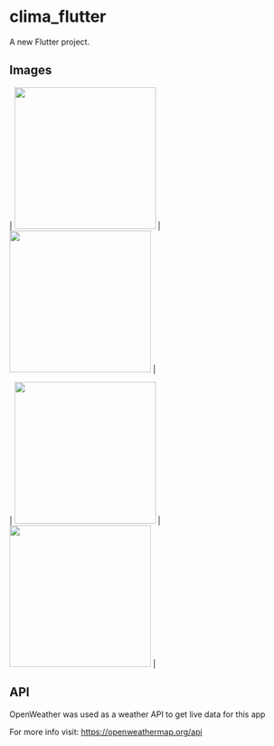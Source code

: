 # clima_flutter

A new Flutter project.

## Images

| <img src="https://user-images.githubusercontent.com/65097437/87359506-8db6f780-c52d-11ea-8a9c-53123d6aae91.jpg" width="250"> | <img src="https://user-images.githubusercontent.com/65097437/87359508-8e4f8e00-c52d-11ea-96cb-8a600629dccb.jpg" width="250"> |

| <img src="https://user-images.githubusercontent.com/65097437/87359515-90195180-c52d-11ea-9891-15c339a0248a.jpg" width="250"> | <img src="https://user-images.githubusercontent.com/65097437/87359520-91e31500-c52d-11ea-8f9f-ec9dcf217183.jpg" width="250"> |

## API

OpenWeather was used as a weather API to get live data for this app

For more info visit: 
https://openweathermap.org/api
